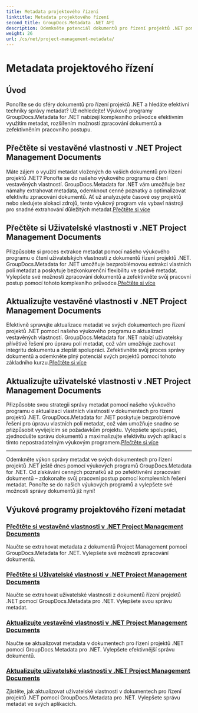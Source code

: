 ```yaml
---
title: Metadata projektového řízení
linktitle: Metadata projektového řízení
second_title: GroupDocs.Metadata .NET API
description: Odemkněte potenciál dokumentů pro řízení projektů .NET pomocí výukových programů GroupDocs.Metadata pro .NET. Extrahujte, aktualizujte a spravujte metadata bez námahy.
weight: 26
url: /cs/net/project-management-metadata/
---
```


# Metadata projektového řízení


## Úvod

Ponoříte se do sféry dokumentů pro řízení projektů .NET a hledáte efektivní techniky správy metadat? Už nehledejte! Výukové programy GroupDocs.Metadata for .NET nabízejí komplexního průvodce efektivním využitím metadat, rozšířením možností zpracování dokumentů a zefektivněním pracovního postupu.

## Přečtěte si vestavěné vlastnosti v .NET Project Management Documents

 Máte zájem o využití metadat vložených do vašich dokumentů pro řízení projektů .NET? Ponořte se do našeho výukového programu o čtení vestavěných vlastností. GroupDocs.Metadata for .NET vám umožňuje bez námahy extrahovat metadata, odemknout cenné poznatky a optimalizovat efektivitu zpracování dokumentů. Ať už analyzujete časové osy projektů nebo sledujete alokaci zdrojů, tento výukový program vás vybaví nástroji pro snadné extrahování důležitých metadat.[Přečtěte si více](./read-built-in-properties-project-management-documents/)

## Přečtěte si Uživatelské vlastnosti v .NET Project Management Documents

 Přizpůsobte si proces extrakce metadat pomocí našeho výukového programu o čtení uživatelských vlastností z dokumentů řízení projektů .NET. GroupDocs.Metadata for .NET umožňuje bezproblémovou extrakci vlastních polí metadat a poskytuje bezkonkurenční flexibilitu ve správě metadat. Vylepšete své možnosti zpracování dokumentů a zefektivněte svůj pracovní postup pomocí tohoto komplexního průvodce.[Přečtěte si více](./read-custom-properties-project-management-documents/)

## Aktualizujte vestavěné vlastnosti v .NET Project Management Documents

 Efektivně spravujte aktualizace metadat ve svých dokumentech pro řízení projektů .NET pomocí našeho výukového programu o aktualizaci vestavěných vlastností. GroupDocs.Metadata for .NET nabízí uživatelsky přívětivé řešení pro úpravu polí metadat, což vám umožňuje zachovat integritu dokumentu a zlepšit spolupráci. Zefektivněte svůj proces správy dokumentů a odemkněte plný potenciál svých projektů pomocí tohoto základního kurzu.[Přečtěte si více](./update-built-in-properties-project-management-documents/)

## Aktualizujte uživatelské vlastnosti v .NET Project Management Documents

Přizpůsobte svou strategii správy metadat pomocí našeho výukového programu o aktualizaci vlastních vlastností v dokumentech pro řízení projektů .NET. GroupDocs.Metadata for .NET poskytuje bezproblémové řešení pro úpravu vlastních polí metadat, což vám umožňuje snadno se přizpůsobit vyvíjejícím se požadavkům projektu. Vylepšete spolupráci, zjednodušte správu dokumentů a maximalizujte efektivitu svých aplikací s tímto nepostradatelným výukovým programem.[Přečtěte si více](./update-custom-properties-project-management-documents/)

----

Odemkněte výkon správy metadat ve svých dokumentech pro řízení projektů .NET ještě dnes pomocí výukových programů GroupDocs.Metadata for .NET. Od získávání cenných poznatků až po zefektivnění zpracování dokumentů – zdokonalte svůj pracovní postup pomocí komplexních řešení metadat. Ponořte se do našich výukových programů a vylepšete své možnosti správy dokumentů již nyní!
## Výukové programy projektového řízení metadat
### [Přečtěte si vestavěné vlastnosti v .NET Project Management Documents](./read-built-in-properties-project-management-documents/)
Naučte se extrahovat metadata z dokumentů Project Management pomocí GroupDocs.Metadata for .NET. Vylepšete své možnosti zpracování dokumentů.
### [Přečtěte si Uživatelské vlastnosti v .NET Project Management Documents](./read-custom-properties-project-management-documents/)
Naučte se extrahovat uživatelské vlastnosti z dokumentů řízení projektů .NET pomocí GroupDocs.Metadata pro .NET. Vylepšete svou správu metadat.
### [Aktualizujte vestavěné vlastnosti v .NET Project Management Documents](./update-built-in-properties-project-management-documents/)
Naučte se aktualizovat metadata v dokumentech pro řízení projektů .NET pomocí GroupDocs.Metadata pro .NET. Vylepšete efektivnější správu dokumentů.
### [Aktualizujte uživatelské vlastnosti v .NET Project Management Documents](./update-custom-properties-project-management-documents/)
Zjistěte, jak aktualizovat uživatelské vlastnosti v dokumentech pro řízení projektů .NET pomocí GroupDocs.Metadata pro .NET. Vylepšete správu metadat ve svých aplikacích.